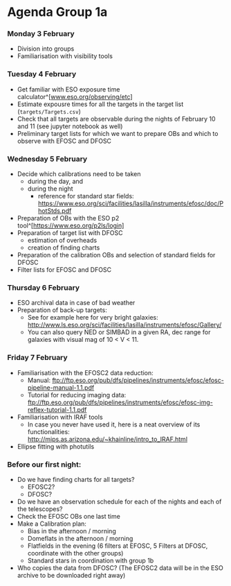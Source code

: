 # Agenda Group 1a

### Monday 3 February
- Division into groups
- Familiarisation with visibility tools

### Tuesday 4 February
- Get familiar with ESO exposure time calculator^[www.eso.org/observing/etc]
- Estimate expousre times for all the targets in the target list (`targets/Targets.csv`)
- Check that all targets are observable during the nights of February 10 and 11 (see jupyter notebook as well)
- Preliminary target lists for which we want to prepare OBs and which to observe with EFOSC and DFOSC

### Wednesday 5 February
- Decide which calibrations need to be taken
  - during the day, and
  - during the night
    - reference for standard star fields: https://www.eso.org/sci/facilities/lasilla/instruments/efosc/doc/PhotStds.pdf
- Preparation of OBs with the ESO p2 tool^[https://www.eso.org/p2ls/login]
- Preparation of target list with DFOSC
  - estimation of overheads
  - creation of finding charts
- Preparation of the calibration OBs and selection of standard fields for DFOSC
- Filter lists for EFOSC and DFOSC

### Thursday 6 February
- ESO archival data in case of bad weather
- Preparation of back-up targets:
  - See for example here for very bright galaxies: http://www.ls.eso.org/sci/facilities/lasilla/instruments/efosc/Gallery/
  - You can also query NED or SIMBAD in a given RA, dec range for galaxies with visual mag of 10 < V < 11.

### Friday 7 February
- Familiarisation with the EFOSC2 data reduction: 
  - Manual: ftp://ftp.eso.org/pub/dfs/pipelines/instruments/efosc/efosc-pipeline-manual-1.1.pdf
  - Tutorial for reducing imaging data: ftp://ftp.eso.org/pub/dfs/pipelines/instruments/efosc/efosc-img-reflex-tutorial-1.1.pdf
- Familiarisation with IRAF tools
  - In case you never have used it, here is a neat overview of its functionalities: http://mips.as.arizona.edu/~khainline/intro_to_IRAF.html
- Ellipse fitting with photutils

### Before our first night:
- Do we have finding charts for all targets?
  - EFOSC2?
  - DFOSC?
- Do we have an observation schedule for each of the nights and each of the telescopes?
- Check the EFOSC OBs one last time
- Make a Calibration plan:
  - Bias in the afternoon / morning
  - Domeflats in the afternoon / morning
  - Flatfields in the evening (6 filters at EFOSC, 5 Filters at DFOSC, coordinate with the other groups)
  - Standard stars in coordination with group 1b
- Who copies the data from DFOSC? (The EFOSC2 data will be in the ESO archive to be downloaded right away)

